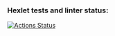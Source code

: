 ### Hexlet tests and linter status:
[![Actions Status](https://github.com/KsenosNick/java-project-71/actions/workflows/hexlet-check.yml/badge.svg)](https://github.com/KsenosNick/java-project-71/actions)
